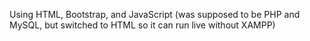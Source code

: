 Using HTML, Bootstrap, and JavaScript (was supposed to be PHP and MySQL, but switched to HTML so it can run live without XAMPP)

